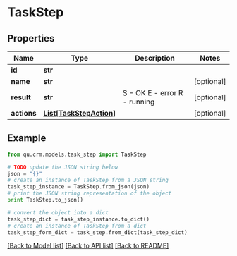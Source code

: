 # TaskStep


## Properties
Name | Type | Description | Notes
------------ | ------------- | ------------- | -------------
**id** | **str** |  | 
**name** | **str** |  | [optional] 
**result** | **str** | S - OK E - error R - running | [optional] 
**actions** | [**List[TaskStepAction]**](TaskStepAction.md) |  | [optional] 

## Example

```python
from qu.crm.models.task_step import TaskStep

# TODO update the JSON string below
json = "{}"
# create an instance of TaskStep from a JSON string
task_step_instance = TaskStep.from_json(json)
# print the JSON string representation of the object
print TaskStep.to_json()

# convert the object into a dict
task_step_dict = task_step_instance.to_dict()
# create an instance of TaskStep from a dict
task_step_form_dict = task_step.from_dict(task_step_dict)
```
[[Back to Model list]](../README.md#documentation-for-models) [[Back to API list]](../README.md#documentation-for-api-endpoints) [[Back to README]](../README.md)


